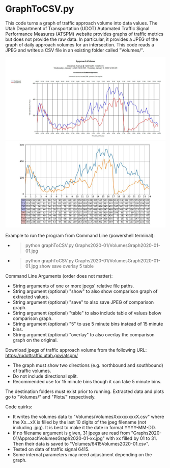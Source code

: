 # GraphToCSV.py

This code turns a graph of traffic approach volume into data values. The Utah Department of Transportation (UDOT) Automated Traffic Signal Performance Measures (ATSPM) website provides graphs of traffic metrics but does not provide the raw data. In particular, it provides a JPEG of the graph of daily approach volumes for an intersection. This code reads a JPEG and writes a CSV file in an existing folder called "Volumes/".

![alt text](./Example/ApproachVolumesGraph2020-01-01.jpg)
![alt text](./Example/extracted2020-01-01.jpg)

Example to run the program from Command Line (powershell terminal):
- >python graphToCSV.py Graphs2020-01/VolumesGraph2020-01-01.jpg
- >python graphToCSV.py Graphs2020-01/VolumesGraph2020-01-01.jpg show save overlay 5 table

Command Line Arguments (order does not matter):
- String arguments of one or more jpegs' relative file paths.
- String argument (optional) "show" to also show comparison graph of extracted values.
- String argument (optional) "save" to also save JPEG of comparison graph.
- String argument (optional) "table" to also include table of values below comparison graph.
- String argument (optional) "5" to use 5 minute bins instead of 15 minute bins.
- String argument (optional) "overlay" to also overlay the comparison graph on the original.

Download jpegs of traffic approach volume from the following URL:
https://udottraffic.utah.gov/atspm/
- The graph must show two directions (e.g. northbound and southbound) of traffic volumes.
- Do not include directional split.
- Recommended use for 15 minute bins though it can take 5 minute bins.

The destination folders must exist prior to running. Extracted data and plots go to "Volumes/" and "Plots/" respectively.

Code quirks:
- It writes the volumes data to "Volumes/VolumesXxxxxxxxxX.csv" where the Xx...xX is filled by the last 10 digits of the jpeg filename (not including .jpg). It is best to make it the date in format YYYY-MM-DD.
- If no filename argument is given, 31 jpegs are read from "Graphs2020-01/ApproachVolumesGraph2020-01-xx.jpg" with xx filled by 01 to 31. Then their data is saved to "Volumes/6415Volumes2020-01.csv".
- Tested on data of traffic signal 6415.
- Some internal parameters may need adjustment depending on the graph.
